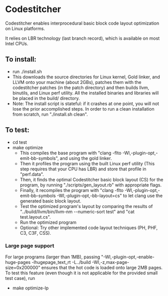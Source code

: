 # Codestitcher
Codestitcher enables interprocedural basic block code layout optimization on Linux platforms.

It relies on LBR technology (last branch record), which is available on most Intel CPUs.

## To install:
  * run ./install.sh
  * This downloads the source directories for Linux kernel, Gold linker, and LLVM onto your machine (about 2GBs), patches them with the codestitcher patches (in the patch directory) and then builds llvm, binutils, and Linux perf utility. All the installed binaries and libraries will be placed in the build/ directory.
  * Note: The install script is stateful: if it crashes at one point, you will not lose the prior accomplished steps. In order to run a clean installation from scratch, run "./install.sh clean".

## To test:
  * cd test
  * make optimize
    - This compiles the base program with "clang -flto -Wl,-plugin-opt,-emit-bb-symbols", and using the gold linker.
    - Then it profiles the program using the built Linux perf utility (This step requires that your CPU has LBR) and store that
    profile in "perf.data".
    - Then, it finds the optimal Codestitcher basic block layout (CS) for the program, by running "./scripts/gen_layout.rb" with 
    appropriate flags.
    - Finally, it recompiles the program with "clang -flto -Wl,-plugin-opt,-emit-bb-symbols -Wl,-plugin-opt,-bb-layout=cs" to let clang use the generated basic block layout.
    - Test the optimized program's layout by comparing the results of "../build/llvm/bin/llvm-nm --numeric-sort test" and "cat test.layout.cs".
    - Run the optimized program
    - Optional: Try other implemented code layout techniques (PH, PHF, C3, C3F, CSS).

### Large page support
  For large programs (larger than 1MB), passing "-Wl,-plugin-opt,-enable-huge-pages -lhugepage_text_rt -L../build -Wl,-z,max-page-size=0x200000" ensures that the hot code is loaded onto large 2MB pages.
  To test this feature (even though it is not applicable for the provided small test case), run

  * make optimize-lp
